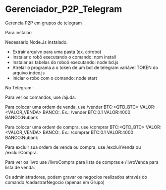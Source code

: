 # Gerenciador_P2P_Telegram
Gerencia P2P em grupos de telegram

Para instalar:

Necessário Node.Js instalado.

 - Extrair arquivo para uma pasta (ex. c:\robo\)
 - Instalar o robô executando o comando: npm install
 - Instalar as tabelas do roboô executando: node bd.js
 - Atrelar o programa a o token de um bot de telegram variável TOKEN do arquivo index.js
 - Iniciar o robo com o comando: node start
 

 No Telegram:
 
Para ver os comandos, use /ajuda.

Para colocar uma ordem de venda, use /vender BTC:<QTD_BTC> VALOR:<VALOR_VENDA> BANCO:<BANCO>.
Ex.: /vender BTC:0.1 VALOR:4000 BANCO:Nubank

Para colocar uma ordem de compra, use /comprar BTC:<QTD_BTC> VALOR:<VALOR_VENDA> BANCO:<BANCO>.
Ex.: /comprar BTC:0.1 VALOR:4000 BANCO:Nubank

Para excluir sua ordem de venda ou compra, use /excluirVenda ou /excluirCompra.

Para ver os livro use  /livroCompra para lista de compras e /livroVenda para lista de venda.

Os administradores, podem gravar os negocios realizados através do comando /cadastrarNegocio (apenas em Grupo)
